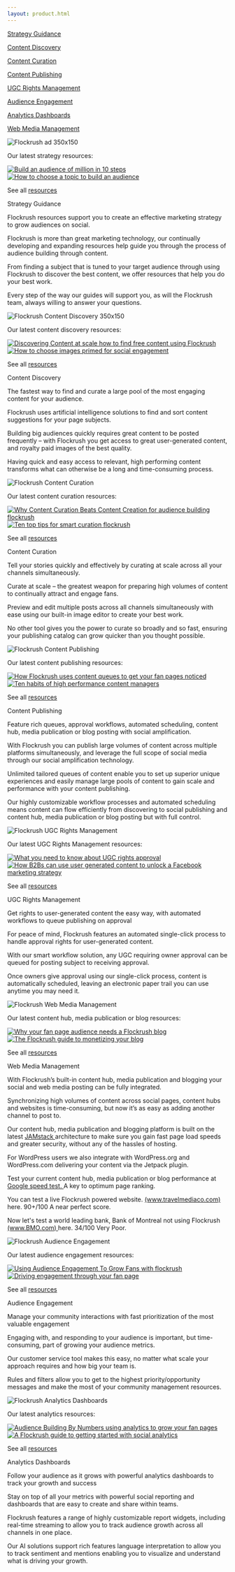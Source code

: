 ```yaml
---
layout: product.html
---
```


<!-- Product page -->

 <div class="ui vertical stripe segment grey-color">
  <div class="ui center aligned container">
  <div class="ui four stackable link cards feature-cards"><a class="ui card" href="/product/#strategy-guidance">
  <div class="center aligned content">
  <i class="compass huge inverted circular grey networks icon">
</i>
  <p class="ui h-semibold">Strategy Guidance</p>
</div>
</a>
      <a class="ui card" href="/product/#content-discovery">
  <div class="center aligned content">
  <i class="fire huge inverted circular yellow networks icon">
</i>
  <p class="ui h-semibold">Content Discovery</p>
</div>
</a>
      <a class="ui card" href="/product/#content-curation">
  <div class="center aligned content">
  <i class="write huge inverted circular purple networks icon">
</i>
  <p class="ui h-semibold">Content Curation</p>
</div>
</a>
      <a class="ui card" href="/product/#content-publishing">
  <div class="center aligned content">
  <i class="send huge inverted circular pink networks icon">
</i>
  <p class="ui h-semibold">Content Publishing</p>
</div>
</a></div>
  <div class="ui four stackable link cards feature-cards"><a class="ui card" href="/product/#ugc-rights-management">
  <div class="center aligned content">
  <i class="copyright huge inverted circular orange networks icon">
</i>
  <p class="ui h-semibold">UGC Rights Management</p>
</div>
</a>
      <a class="ui card" href="/product/#audience-engagement">
  <div class="center aligned content">
  <i class="users huge inverted circular blue networks icon">
</i>
  <p class="ui h-semibold">Audience Engagement</p>
</div>
</a>
      <a class="ui card" href="/product/#analytics-dashboards">
  <div class="center aligned content">
  <i class="line chart huge inverted circular teal networks icon">
</i>
  <p class="ui h-semibold">Analytics Dashboards</p>
</div>
</a>
      <a class="ui card" href="/product/#webmedia-management">
  <div class="center aligned content">
  <i class="newspaper huge inverted circular green networks icon">
</i>
  <p class="ui h-semibold">Web Media Management</p>
</div>
</a></div>
</div>
</div>

<div id="strategy-guidance" class="ui vertical stripe segment">
  <div class="ui stackable grid">
  <div class="two wide column">
</div>
  <div class=" seven wide column">
  <div class="ui grid">
  <div class="sixteen wide column">
  <img class="ui fluid image" <img="" src="/img/resources/flockrush-STRATEGY-GUIDANCE-350x150.jpg" alt="Flockrush ad 350x150">
</div>
  <div class="sixteen wide left bottom aligned column">
  <p class="p-em-166">Our latest strategy resources:
          </p>
</div>
  <div class="eight wide column">
  <a href="/resources/How-to-build-an-audience-of-one-million-fans-in-ten-steps/" class="ui fluid image">
  <img src="/img/resources/flockrush-build-an-audience-of-million-in-10-steps.jpg" alt="Build an audience of million in 10 steps">
</a>
</div>
  <div class="eight wide column">
  <a href="/resources/How-to-choose-a-topic-to-build-a-fan-page/" class="ui fluid image">
  <img src="/img/resources/flockrush-How-to-choose-a-topic-to-build-an-audience.jpg" alt="How to choose a topic to build an audience">
</a>
</div>
  <div class="sixteen wide right aligned column">
  <p>See all
            <a href="/resources/">resources </a>
            <i class="chevron tiny right icon"></i></p>
</div>
</div>
</div>
  <div class="one wide column">
</div>
  <div class="five wide column">
  <div class="ui h-bold"> Strategy Guidance </div>
  <p class="p-em-166">Flockrush resources support you to create an effective marketing strategy to grow audiences on social.</p>
  <p>
        Flockrush is more than great marketing technology, our continually developing and expanding resources help guide you through the process of audience building through content.</p>
  <p>
        From finding a subject that is tuned to your target audience through using Flockrush to discover the best content, we offer resources that help you do your best work.</p>
  <p>
        Every step of the way our guides will support you, as will the Flockrush team, always willing to answer your questions.</p>
</div>
</div>
</div>

<div id="content-discovery" class="ui vertical stripe segment grey-color">
  <div class="ui stackable grid">
  <div class="two wide column">
</div>
  <div class=" seven wide column">
  <div class="ui grid">
  <div class="sixteen wide column">
  <img class="ui fluid image" <img="" src="/img/resources/flockrush-Content-Discovery-Main-350x150.jpg" alt="Flockrush Content Discovery 350x150">
</div>
  <div class="sixteen wide left bottom aligned column">
  <p class="p-em-166">Our latest content discovery resources:
          </p>
</div>
  <div class="eight wide column">
  <a href="/resources/Discovering-content-at-scale-how-to-find-high-performing-content-for-free-using-Flockrush/" class="ui fluid image">
  <img src="/img/resources/discovering-content-at-scale–how-to-find-free-content-using-Flockrush.jpg" alt="Discovering Content at scale how to find free content using Flockrush">
</a>
</div>
  <div class="eight wide column">
  <a href="/resources/How-to-choose-images-primed-for-social-engagement/" class="ui fluid image">
  <img src="/img/resources/How-to-choose-images-primed-for-social-engagement.jpg" alt="How to choose images primed for social engagement">
</a>
</div>
  <div class="sixteen wide right aligned column">
  <p>See all
            <a href="/resources/">resources </a>
            <i class="chevron tiny right icon"></i></p>
</div>
</div>
</div>
  <div class="one wide column">
</div>
  <div class="five wide column">
  <div class="ui h-bold"> Content Discovery</div>
  <p class="p-em-166">The fastest way to find and curate a large pool of the most engaging content for your audience.</p>
  <p>Flockrush uses artificial intelligence solutions to find and sort content suggestions for your page subjects.</p>
  <p>Building big audiences quickly requires great content to be posted frequently – with Flockrush you get access to great user-generated content, and royalty paid images of the best quality.
      </p>
  <p>
        Having quick and easy access to relevant, high performing content transforms what can otherwise be a long and time-consuming process.
      </p>
</div>
</div>
</div>

<div id="content-curation" class="ui vertical stripe segment">
  <div class="ui stackable grid">
  <div class="two wide column">
</div>
  <div class=" seven wide column">
  <div class="ui grid">
  <div class="sixteen wide column">
  <img class="ui fluid image" <img="" src="/img/resources/flockrush-content-curation-350x150.jpg" alt="Flockrush Content Curation">
</div>
  <div class="sixteen wide left bottom aligned column">
  <p class="p-em-166">Our latest content curation resources:
          </p>
</div>
  <div class="eight wide column"><a href="/resources/Why-Content-Curation-Beats-Content-Creation-for-audience-building/" class="ui fluid image">
  <img src="/img/resources/Why-Content-Curation-Beats-Content-Creation-for-audience-building-flockrush.jpg" alt="Why Content Curation Beats Content Creation for audience building flockrush">
</a>
          <br></div>
  <div class="eight wide column">
  <a href="/resources/Ten-top-tips-for-smart-curation/" class="ui fluid image">
  <img src="/img/resources/Ten-top-tips-for-smart-curation-flockrush.jpg" alt="Ten top tips for smart curation flockrush">
</a>
</div>
  <div class="sixteen wide right aligned column">
  <p>See all
            <a href="/resources/">resources </a>
            <i class="chevron tiny right icon"></i></p>
</div>
</div>
</div>
  <div class="one wide column">
</div>
  <div class="five wide column">
  <div class="ui h-bold"> Content Curation</div>
  <p class="p-em-166">Tell your stories quickly and effectively by curating at scale across all your channels simultaneously.</p>
  <p>
        Curate at scale – the greatest weapon for preparing high volumes of content to continually attract and engage fans.</p>
  <p>
        Preview and edit multiple posts across all channels simultaneously with ease using our built-in image editor to create your best work.</p>
  <p>
        No other tool gives you the power to curate so broadly and so fast, ensuring your publishing catalog can grow quicker than you thought possible.
      </p>
</div>
</div>
</div>

<div id="content-publishing" class="ui vertical stripe segment grey-color">
  <div class="ui stackable grid">
  <div class="two wide column">
</div>
  <div class=" seven wide column">
  <div class="ui grid">
  <div class="sixteen wide column">
  <img class="ui fluid image" <img="" src="/img/resources/flockrush-content-publishing-350x150.jpg" alt="Flockrush Content Publishing">
</div>
  <div class="sixteen wide left bottom aligned column">
  <p class="p-em-166">Our latest content publishing resources:
          </p>
</div>
  <div class="eight wide column">
  <a href="/resources/How-Flockrush-uses-content-queues-to-get-your-fan-pages-noticed/" class="ui fluid image">
  <img src="/img/resources/How-Flockrush-uses-content-queues-to-get-your-fan-pages-noticed.jpg" alt="How Flockrush uses content queues to get your fan pages noticed">
</a>
</div>
  <div class="eight wide column">
  <a href="/resources/Ten-habits-of-high-performance-content-managers/" class="ui fluid image">
  <img src="/img/resources/Ten-habits-of-high-performance-content-managers.jpg" alt="Ten habits of high performance content managers">
</a>
</div>
  <div class="sixteen wide right aligned column">
  <p>See all
            <a href="/resources/">resources </a>
            <i class="chevron tiny right icon"></i></p>
</div>
</div>
</div>
  <div class="one wide column">
</div>
  <div class="five wide column">
  <div class="ui h-bold"> Content Publishing</div>
  <p class="p-em-166">Feature rich queues, approval workflows, automated scheduling, content hub, media publication or blog posting with social amplification.</p>
  <p>
        With Flockrush you can publish large volumes of content across multiple platforms simultaneously, and leverage the full scope of social media through our social amplification technology.</p>
  <p>
  Unlimited tailored queues of content enable you to set up superior unique experiences and easily manage large pools of content to gain scale and performance with your content publishing.
        </p>
  <p>
        Our highly customizable workflow processes and automated scheduling means content can flow efficiently from discovering to social publishing and content hub, media publication or blog posting but with full control.</p>
</div>
</div>
</div>

<div id="ugc-rights-management" class="ui vertical stripe segment">
  <div class="ui stackable grid">
  <div class="two wide column">
</div>
  <div class=" seven wide column">
  <div class="ui grid">
  <div class="sixteen wide column">
  <img class="ui fluid image" <img="" src="/img/resources/flockrush-ugc-management-350x150.jpg" alt="Flockrush UGC Rights Management">
</div>
  <div class="sixteen wide left bottom aligned column">
  <p class="p-em-166">Our latest UGC Rights Management resources:
          </p>
</div>
  <div class="eight wide column">
  <a href="/resources/What-you-need-to-know-about-UGC-rights-approval/" class="ui fluid image">
  <img src="/img/resources/What-you-need-to-know-about-UGC-rights-approval.jpg" alt="What you need to know about UGC rights approval">
</a>
</div>
  <div class="eight wide column">
  <a href="/resources/How-B2Bs-can-use-user-generated-content-to-unlock-a-Facebook-marketing-strategy/" class="ui fluid image">
  <img src="/img/resources/How-B2Bs-can-use-user-generated-content-to-unlock-a-Facebook-marketing-strategy.jpg" alt="How B2Bs can use user generated content to unlock a Facebook marketing strategy">
</a>
</div>
  <div class="sixteen wide right aligned column">
  <p>See all
            <a href="/resources/">resources </a>
            <i class="chevron tiny right icon"></i></p>
</div>
</div>
</div>
  <div class="one wide column">
</div>
  <div class="five wide column">
  <div class="ui h-bold"> UGC Rights Management</div>
  <p class="p-em-166">Get rights to user-generated content the easy way, with automated workflows to queue publishing on approval</p>
  <p>
        For peace of mind, Flockrush features an automated single-click process to handle approval rights for user-generated content.</p>
  <p>
        With our smart workflow solution, any UGC requiring owner approval can be queued for posting subject to receiving approval.</p>
  <p>
        Once owners give approval using our single-click process, content is automatically scheduled, leaving an electronic paper trail you can use anytime you may need it.</p>
</div>
</div>
</div>

<div id="webmedia-management" class="ui vertical stripe segment grey-color">
  <div class="ui stackable grid">
  <div class="two wide column">
</div>
  <div class=" seven wide column">
  <div class="ui grid">
  <div class="sixteen wide column">
  <img class="ui fluid image" <img="" src="/img/resources/flockrush-BLOG-MANAGEMENT-350x150.jpg" alt="Flockrush Web Media Management">
</div>
  <div class="sixteen wide left bottom aligned column">
  <p class="p-em-166">Our latest content hub, media publication or blog resources:
          </p>
</div>
  <div class="eight wide column">
  <a href="/resources/Why-your-fan-page-audience-needs-a-Flockrush-blog/" class="ui fluid image">
  <img src="/img/resources/Why-your-fanpage-audience-needs-a-Flockrush-blog.jpg" alt="Why your fan page audience needs a Flockrush blog">
</a>
</div>
  <div class="eight wide column">
  <a href="/resources/The-Flockrush-guide-to-monetizing-your-blog/" class="ui fluid image">
  <img src="/img/resources/The-Flockrush-guide-to-monetizing-your-blog.jpg" alt="The Flockrush guide to monetizing your blog">
</a>
</div>
  <div class="sixteen wide right aligned column">
  <p>See all
            <a href="/resources/">resources </a>
            <i class="chevron tiny right icon"></i></p>
</div>
</div>
</div>
  <div class="one wide column">
</div>
  <div class="five wide column">
  <div class="ui h-bold"> Web Media Management</div>
  <p class="p-em-166">With Flockrush’s built-in content hub, media publication and blogging your social and web media posting can be fully integrated.
      </p>
  <p>
        Synchronizing high volumes of content across social pages, content hubs and websites is time-consuming, but now it’s as easy as adding another channel to post to.
      </p>
  <p>
        Our content hub, media publication and blogging platform is built on the latest
        <a href="https://jamstack.org/">JAMstack </a>  architecture to make sure you gain fast page load speeds and greater security, without any of the hassles of hosting.
      </p>
  <p>
        For WordPress users we also integrate with WordPress.org and WordPress.com delivering your content via the Jetpack plugin.
      </p>
  <p>
        Test your current content hub, media publication or blog performance at
        <a href="https://developers.google.com/speed/pagespeed/insights/">Google speed test. </a>  A key to optimum page ranking.
      </p>
  <p>You can test a live Flockrush powered website.
            <a href="https://developers.google.com/speed/pagespeed/insights/?url=http%3A%2F%2Fwww.travelmediaco.com%2F">(www.travelmediaco.com) </a>  here. 90+/100 A near perfect score.</p>
  <p>Now let's test a world leading bank, Bank of Montreal not using Flockrush
                      <a href="https://developers.google.com/speed/pagespeed/insights/?url=www.bmo.com">(www.BMO.com) </a>  here. 34/100 Very Poor.</p>
  <p>
</p>
</div>
</div>
  <div id="audience-engagement" class="ui vertical stripe segment grey-color">
  <div class="ui stackable grid">
  <div class="two wide column">
</div>
  <div class=" seven wide column">
  <div class="ui grid">
  <div class="sixteen wide column">
  <img class="ui fluid image" <img="" src="/img/resources/flockrush-AUDIENCE-ENGAGEMENT-350x150.jpg" alt="Flockrush Audience Engagement">
</div>
  <div class="sixteen wide left bottom aligned column">
  <p class="p-em-166">Our latest audience engagement resources:
            </p>
</div>
  <div class="eight wide column">
  <a href="/resources/Using-Audience-Engagement-To-Grow-Fans/" class="ui fluid image"><img src="/img/resources/Using-Audience-Engagement-To-Grow-Fans-with-flockrush.jpg" alt="Using Audience Engagement To Grow Fans with flockrush"></a>
</div>
  <div class="eight wide column">
  <a href="/resources/Driving-engagement-through-your-fan-page-audience/" class="ui fluid image"><img src="/img/resources/Driving-engagement-through-your-fan-page-audience.jpg" alt="Driving engagement through your fan page"></a>
</div>
  <div class="sixteen wide right aligned column">
  <p>See all
              <a href="/resources/">resources </a>
              <i class="chevron tiny right icon"></i></p>
</div>
</div>
</div>
  <div class="one wide column">
</div>
  <div class="five wide column">
  <div class="ui h-bold"> Audience Engagement</div>
  <p class="p-em-166">Manage your community interactions with fast prioritization of the most valuable engagement</p>
  <p>
          Engaging with, and responding to your audience is important, but time-consuming, part of growing your audience metrics.</p>
  <p>
          Our customer service tool makes this easy, no matter what scale your approach requires and how big your team is.</p>
  <p>
          Rules and filters allow you to get to the highest priority/opportunity messages and make the most of your community management resources.</p>
</div>
</div>
</div>
  <div id="analytics-dashboards" class="ui vertical stripe segment">
  <div class="ui stackable grid">
  <div class="two wide column">
</div>
  <div class=" seven wide column">
  <div class="ui grid">
  <div class="sixteen wide column">
  <img class="ui fluid image" <img="" src="/img/resources/flockrush-ANALYTICS-DASHBOARDS-350x150.jpg" alt="Flockrush Analytics Dashboards">
</div>
  <div class="sixteen wide left bottom aligned column">
  <p class="p-em-166">Our latest analytics resources:
            </p>
</div>
  <div class="eight wide column">
  <a href="/resources/Audience-Building-By-Numbers-using-analytics-to-grow-your-fan-pages/" class="ui fluid image"><img src="/img/resources/Audience-Building-By-Numbers-using-analytics-to-grow-your-fan-pages.jpg" alt="Audience Building By Numbers using analytics to grow your fan pages"></a>
</div>
  <div class="eight wide column">
  <a href="/resources/The-Flockrush-guide-to-beginners-social-analytics/" class="ui fluid image"><img src="/img/resources/The-Flockrush-guide-to-beginners-social-analytics.jpg" alt="A Flockrush guide to getting started with social analytics"></a>
</div>
  <div class="sixteen wide right aligned column">
  <p>See all
              <a href="/resources/">resources </a>
              <i class="chevron tiny right icon"></i></p>
</div>
</div>
</div>
  <div class="one wide column">
</div>
  <div class="five wide column">
  <div class="ui h-bold"> Analytics Dashboards</div>
  <p class="p-em-166">Follow your audience as it grows with powerful analytics dashboards to track your growth and success</p>
  <p>
          Stay on top of all your metrics with powerful social reporting and dashboards that are easy to create and share within teams.</p>
  <p>
          Flockrush features a range of highly customizable report widgets, including real-time streaming to allow you to track audience growth across all channels in one place.</p>
  <p>
          Our AI solutions support rich features language interpretation to allow you to track sentiment and mentions enabling you to visualize and understand what is driving your growth.</p>
</div>
</div>
</div>
</div>
